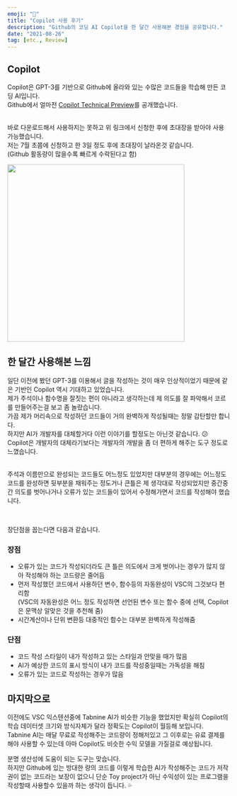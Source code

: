 ```yaml
---
emoji: "🚀"
title: "Copilot 사용 후기"
description: "Github의 코딩 AI Copilot을 한 달간 사용해본 경험을 공유합니다."
date: "2021-08-26"
tag: [etc., Review]
---
```


## Copilot

Copilot은 GPT-3를 기반으로 Github에 올라와 있는 수많은 코드들을 학습해 만든 코딩 AI입니다.
<br>Github에서 얼마전 [Copilot Technical Preview](https://copilot.github.com/)를 공개했습니다.

<br>바로 다운로드해서 사용하지는 못하고 위 링크에서 신청한 후에 초대장을 받아야 사용 가능했습니다.
<br>저는 7월 초쯤에 신청하고 한 3일 정도 후에 초대장이 날라온것 같습니다.
<br>(Github 활동량이 많을수록 빠르게 수락된다고 함)

<div class="center"><img src="https://user-images.githubusercontent.com/71566740/130893661-970498c3-c250-4d03-9096-f443737461d3.png" width="400px"/></div>

## 한 달간 사용해본 느낌

일단 이전에 봤던 GPT-3를 이용해서 글을 작성하는 것이 매우 인상적이었기 때문에 같은 기반인 Copilot 역시 기대하고 있었습니다.
<br>제가 주석이나 함수명을 잘짓는 편이 아니라고 생각하는데 제 의도를 잘 파악해서 코르를 만들어주는걸 보고 좀 놀랐습니다.
<br>가끔 제가 머리속으로 작성하던 코드들이 거의 완벽하게 작성될때는 정말 감탄할만 합니다.
<br>하지만 AI가 개발자를 대체할거다 이런 이야기를 할정도는 아닌것 같습니다. :confused:
<br>Copilot은 개발자의 대체라기보다는 개발자의 개발을 좀 더 편하게 해주는 도구 정도로 느꼈습니다.

<br>주석과 이름만으로 완성되는 코드들도 어느정도 있었지만 대부분의 경우에는 어느정도 코드를 완성하면 뒷부분을 채워주는 정도거나 큰틀은 제 생각대로 작성되었지만 중간중간 의도를 벗어나거나 오류가 있는 코드들이 있어서 수정해가면서 코드를 작성해야 했습니다.

<br>

장단점을 꼽는다면 다음과 같습니다.

### 장점

- 오류가 있는 코드가 작성되더라도 큰 틀은 의도에서 크게 벗어나는 경우가 많지 않아 작성해야 하는 코드량은 줄어듬
- 먼저 작성했던 코드에서 사용하던 변수, 함수등의 자동완성이 VSC의 그것보다 편리함
  <br>(VSC의 자동완성은 어느 정도 작성하면 선언된 변수 또는 함수 중에 선택, Copilot은 문맥상 알맞은 것을 추천해 줌)
- 시간계산이나 단위 변환등 대중적인 함수는 대부분 완벽하게 작성해줌

### 단점

- 코드 작성 스타일이 내가 작성하고 있는 스타일과 안맞을 때가 많음
- AI가 예상한 코드의 표시 방식이 내가 코드를 작성중일때는 가독성을 해침
- 오류가 있는 코드로 작성하는 경우가 많음

## 마지막으로

이전에도 VSC 익스텐션중에 Tabnine AI가 비슷한 기능을 했었지만 확실히 Copilot의 학습 데이터셋 크기와 방식자체가 달라 정확도는 Copilot이 월등해 보입니다.
<br>Tabnine AI는 매달 무료로 작성해주는 코드량이 정해저있고 그 이후로는 유료 결제를 해야 사용할 수 있는데 아마 Copilot도 비슷한 수익 모델을 가질걸로 예상됩니다.

분명 생산성에 도움이 되는 도구는 맞습니다.
<br>하지만 Github에 있는 방대한 량의 코드를 이렇게 학습한 AI가 작성해주는 코드가 저작권이 없는 코드라는 보장이 없으니 단순 Toy project가 아닌 수익성이 있는 프로그램을 작성할때 사용할수 있을까 하는 생각이 듭니다. :sweat_drops:
